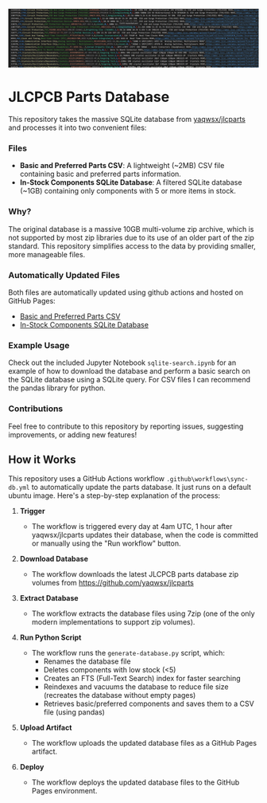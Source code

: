![csv file preview](/images/CSV.png)

# JLCPCB Parts Database

This repository takes the massive SQLite database from [yaqwsx/jlcparts](https://github.com/yaqwsx/jlcparts) and processes it into two convenient files:

### Files

* **Basic and Preferred Parts CSV**: A lightweight (~2MB) CSV file containing basic and preferred parts information.
* **In-Stock Components SQLite Database**: A filtered SQLite database (~1GB) containing only components with 5 or more items in stock.

### Why?

The original database is a massive 10GB multi-volume zip archive, which is not supported by most zip libraries due to its use of an older part of the zip standard. This repository simplifies access to the data by providing smaller, more manageable files.

### Automatically Updated Files

Both files are automatically updated using github actions and hosted on GitHub Pages:

* [Basic and Preferred Parts CSV](https://cdfer.github.io/jlcpcb-parts-database/jlcpcb-components-basic-preferred.csv)
* [In-Stock Components SQLite Database](https://cdfer.github.io/jlcpcb-parts-database/jlcpcb-components.sqlite3)

### Example Usage

Check out the included Jupyter Notebook `sqlite-search.ipynb` for an example of how to download the database and perform a basic search on the SQLite database using a SQLite query. For CSV files I can recommend the pandas library for python.


### Contributions

Feel free to contribute to this repository by reporting issues, suggesting improvements, or adding new features!

## How it Works

This repository uses a GitHub Actions workflow `.github\workflows\sync-db.yml` to automatically update the parts database. It just runs on a default ubuntu image. Here's a step-by-step explanation of the process:

1. **Trigger**
	* The workflow is triggered every day at 4am UTC, 1 hour after yaqwsx/jlcparts updates their database, when the code is committed or manually using the "Run workflow" button.

2. **Download Database**
	* The workflow downloads the latest JLCPCB parts database zip volumes from https://github.com/yaqwsx/jlcparts

3. **Extract Database**
	* The workflow extracts the database files using 7zip (one of the only modern implementations to support zip volumes).

4. **Run Python Script**
	* The workflow runs the `generate-database.py` script, which:
		- Renames the database file
		- Deletes components with low stock (<5)
		- Creates an FTS (Full-Text Search) index for faster searching
		- Reindexes and vacuums the database to reduce file size (recreates the database without empty pages)
		- Retrieves basic/preferred components and saves them to a CSV file (using pandas)

5. **Upload Artifact**
	* The workflow uploads the updated database files as a GitHub Pages artifact.

6. **Deploy**
	* The workflow deploys the updated database files to the GitHub Pages environment.
